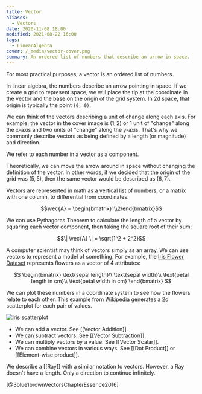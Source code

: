 ```yaml
---
title: Vector
aliases:
  - Vectors
date: 2020-11-08 18:00
modified: 2021-08-22 16:00
tags: 
  - LinearAlgebra
cover: /_media/vector-cover.png
summary: An ordered list of numbers that describe an arrow in space.
---
```


For most practical purposes, a vector is an ordered list of numbers.

In linear algebra, the numbers describe an arrow pointing in space. If we create a grid to represent space, we will place the tip at the coordinate in the vector and the base on the origin of the grid system.  In 2d space, that origin is typically the point `(0, 0)`.

We can think of the vectors describing a unit of change along each axis. For example, the vector in the cover image is $(1, 2)$ or 1 unit of "change" along the x-axis and two units of "change" along the y-axis. That's why we commonly describe vectors as being defined by a length (or magnitude) and direction.

We refer to each number in a vector as a component.

Theoretically, we can move the arrow around in space without changing the definition of the vector. In other words, if we decided that the origin of the grid was $(5, 5)$, then the same vector would be described as $(6, 7)$.

Vectors are represented in math as a vertical list of numbers, or a matrix with one column, to differential from coordinates.

$$\vec{A} = \begin{bmatrix}1\\2\end{bmatrix}$$

We can use Pythagoras Theorem to calculate the length of a vector by squaring each vector component, then taking the square root of their sum:

$$\| \vec{A} \| = \sqrt{1^2 + 2^2}$$

A computer scientist may think of vectors simply as an array. We can use vectors to represent a model of something. For example, the [Iris Flower Dataset](https://archive.ics.uci.edu/ml/datasets/iris) represents flowers as a vector of 4 attributes:

$$
\begin{bmatrix}
\text{sepal length}\\
\text{sepal width}\\
\text{petal length in cm}\\
\text{petal width in cm}
\end{bmatrix}
$$

We can plot these numbers in a coordinate system to see how the flowers relate to each other. This example from [Wikipedia](https://commons.wikimedia.org/wiki/File:Iris_dataset_scatterplot.svg) generates a 2d scatterplot for each pair of values.

![Iris scatterplot](/_media/iris-scatterplot.png)

* We can add a vector. See [[Vector Addition]].
* We can subtract vectors. See [[Vector Subtraction]].
* We can multiply vectors by a value. See [[Vector Scalar]].
* We can combine vectors in various ways. See [[Dot Product]] or [[Element-wise product]].

We describe a [[Ray]] with a similar notation to vectors. However, a Ray doesn't have a length. Only a direction to continue infinitely.

[@3blue1brownVectorsChapterEssence2016]